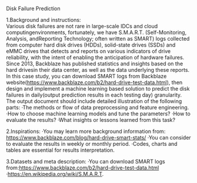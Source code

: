 Disk Failure Prediction

1.Background and instructions:  
    Various disk failures are not rare in large-scale IDCs and cloud computingenvironments, fortunately, we have S.M.A.R.T. (Self-Monitoring, Analysis, andReporting Technology; often written as SMART) logs collected from computer hard disk drives (HDDs), solid-state drives (SSDs) and eMMC drives that detects and reports on various indicators of drive reliability, with the intent of enabling the anticipation of hardware failures.
Since 2013, Backblaze has published statistics and insights based on the hard drivesin their data center, as well as the data underlying these reports. In this case study, you can download SMART logs from Backblaze website(https://www.backblaze.com/b2/hard-drive-test-data.html), then design and implement a machine learning based solution to predict the disk failures in daily(output prediction results in each testing day) granularity. The output document should include detailed illustration of the following parts:
·The methods or flow of data preprocessing and feature engineering.
·How to choose machine learning models and tune the parameters?
·How to evaluate the results?
·What insights or lessons learned from this task? 
 
2.Inspirations:
·You may learn more background information from: https://www.backblaze.com/blog/hard-drive-smart-stats/
·You can consider to evaluate the results in weekly or monthly period.
·Codes, charts and tables are essential for results interpretation.
 
3.Datasets and meta description:
·You can download SMART logs from:https://www.backblaze.com/b2/hard-drive-test-data.html
·https://en.wikipedia.org/wiki/S.M.A.R.T.
